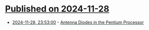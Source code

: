 # [Published on 2024-11-28](index.md)

* [2024-11-28, 23:53:00](https://soylentnews.org/article.pl?sid=24/11/27/1518219&from=rss) - [Antenna Diodes in the Pentium Processor](https://soylentnews.org/article.pl?sid=24/11/27/1518219&from=rss)
